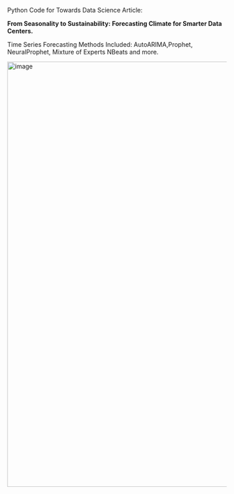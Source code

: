 Python Code for Towards Data Science Article:


**From Seasonality to Sustainability: Forecasting Climate for Smarter Data Centers.**


Time Series Forecasting Methods Included: AutoARIMA,Prophet, NeuralProphet, Mixture of Experts
NBeats and more.

<img width="975" height="975" alt="image" src="https://github.com/user-attachments/assets/a76d0e5d-1f8c-40f8-ba8a-6978335df756" />
